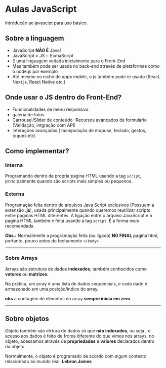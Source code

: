 # Aulas JavaScript

Introdução ao javascipt para uso básico.

## Sobre a linguagem 

- JavaScript **NÃO É** Java! 
- JavaScript = JS = EcmaScript
- É uma linguagem voltada inicialmente para o Front-End 
- Mas também pode ser usada no back-end através de plataformas como o node.js por exemplo
- Até mesmo no nicho de apps mobile, o js também pode er usado (React, Next.js, React Native etc.)

## Onde usar o JS dentro do Front-End?

- Funcionalidades de menu responsivo
- galeria de fotos
-  Carrousel/Slider de conteúdo
-Recursos avançados de formulario (Validação, intgração com API)
- Interações avançadas ( manipulação de mopuse, teclado, gestos, toques etc)

## Como implementar?

 ### Interna

 Programando dentro da propria pagina HTML usando a tag `script`,
 principalmente quando são scripts mais simples ou pequenos. 

 ### Externa

 Programação feita dentro de arquivos Java Script exclusivos
 (Possuem a extensão **.js**), usada principalmente quando queremos reutilizar scripts entre paginas HTML diferentes. A ligação entre o arquivo JavaScript e á pagina HTML também é feita usando a tag `script`. É a forma mais recomendada. 

 **Obs.:** Normalmente a programação feita (ou ligada) **NO FINAL** pagina html, portanto, pouco antes do fechamento `</body>` 

 --- 


 ### Sobre Arrays

 Arrays são estrutura de dados **indexados**, também conhecidos como **vetores** ou **matrizes**.

 Na prática, um array é uma lista de dados sequenciais, e cada dado é armazenado em uma posição/indice do array. 

 **obs** a contagem de elemntos do array **sempre inicia em zero**. 

 --- 

 ## Sobre objetos 

 Objeto também são etrtura de dados só que **não indexados**,
 ou seja , o acesso aos dados é feito de froma diferente do que vimos nos arrays. no objeto, acessamos através de **propriedades**  e **valores** declarados dentro do objeto. 

 Normalmente, o objeto é programado de acordo com algum contexto relacionado ao mundo real. **Lebron James**
